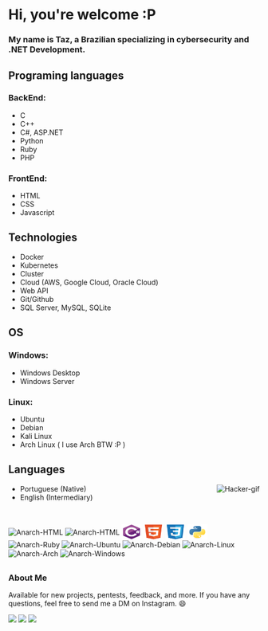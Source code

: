 
# Hi, you're welcome :P
### My name is Taz, a Brazilian specializing in cybersecurity and .NET Development.
## Programing languages
### BackEnd:

- C
- C++
- C#, ASP.NET
- Python
- Ruby
- PHP

### FrontEnd:

- HTML
- CSS
- Javascript

## Technologies

- Docker
- Kubernetes
- Cluster
- Cloud (AWS, Google Cloud, Oracle Cloud)
- Web API
- Git/Github
- SQL Server, MySQL, SQLite

## OS

### Windows:

- Windows Desktop
- Windows Server

### Linux:

- Ubuntu
- Debian
- Kali Linux
- Arch Linux ( I use Arch BTW :P )

## Languages
<img align="right" alt="Hacker-gif" src="https://media1.giphy.com/media/v1.Y2lkPTc5MGI3NjExMzF2bXp0bHEwcXZrYTdxc2dmODQ5NTh0NHFkd3NtZTQ3Z3V4Znd0NiZlcD12MV9pbnRlcm5hbF9naWZfYnlfaWQmY3Q9Zw/3og0ILLVvPp8d64Jd6/giphy.webp">

- Portuguese (Native)
- English (Intermediary)

##
<div style="display: inline_block"><br>
  <img align="center" alt="Anarch-HTML" height="30" width="40" src="https://cdn.jsdelivr.net/gh/devicons/devicon@latest/icons/c/c-original.svg" />
  <img align="center" alt="Anarch-HTML" height="30" width="40" src="https://cdn.jsdelivr.net/gh/devicons/devicon@latest/icons/cplusplus/cplusplus-original.svg" />
  <img align="center" alt="Anarch-Csharp" height="30" width="40" src="https://raw.githubusercontent.com/devicons/devicon/master/icons/csharp/csharp-original.svg"/>
  <img align="center" alt="Anarch-HTML" height="30" width="40" src="https://raw.githubusercontent.com/devicons/devicon/master/icons/html5/html5-original.svg"/>
  <img align="center" alt="Anarch-CSS" height="30" width="40" src="https://raw.githubusercontent.com/devicons/devicon/master/icons/css3/css3-original.svg"/>
  <img align="center" alt="Anarch-Python" height="30" width="40" src="https://raw.githubusercontent.com/devicons/devicon/master/icons/python/python-original.svg"/>
  <img align="center" alt="Anarch-Ruby" height="30" width="40" src="https://cdn.jsdelivr.net/gh/devicons/devicon@latest/icons/ruby/ruby-plain.svg"/>
  <img align="center" alt="Anarch-Ubuntu" height="30" width="40" src="https://cdn.jsdelivr.net/gh/devicons/devicon@latest/icons/ubuntu/ubuntu-original.svg" />
  <img align="center" alt="Anarch-Debian" height="30" width="40" src="https://cdn.jsdelivr.net/gh/devicons/devicon@latest/icons/debian/debian-original.svg" />
  <img align="center" alt="Anarch-Linux" height="30" width="40" src="https://cdn.jsdelivr.net/gh/devicons/devicon@latest/icons/linux/linux-original.svg" />
  <img align="center" alt="Anarch-Arch" height="30" width="40" src="https://cdn.jsdelivr.net/gh/devicons/devicon@latest/icons/archlinux/archlinux-original.svg" />
  <img align="center" alt="Anarch-Windows" height="30" width="40" src="https://cdn.jsdelivr.net/gh/devicons/devicon@latest/icons/windows11/windows11-original.svg" />

##
  ### About Me
  Available for new projects, pentests, feedback, and more. If you have any questions, feel free to send me a DM on Instagram. 😄
  
</div>



<div> 
  <a href="https://www.youtube.com/@nosferatu1054" target="_blank"><img src="https://img.shields.io/badge/YouTube-FF0000?style=for-the-badge&logo=youtube&logoColor=white" target="_blank"></a>
  <a href="https://instagram.com/yourmomsfavv_444" target="_blank"><img src="https://img.shields.io/badge/-Instagram-%23E4405F?style=for-the-badge&logo=instagram&logoColor=white" target="_blank"></a>
  <a href = "mailto:emanuel.mag.jr@gmail.com"><img src="https://img.shields.io/badge/-Gmail-%23333?style=for-the-badge&logo=gmail&logoColor=white" target="_blank"></a>
  
</div>
